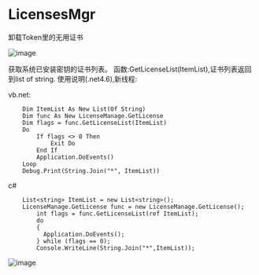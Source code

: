 # LicensesMgr

卸载Token里的无用证书

![image](https://github.com/laomms/LicensesMgr/blob/master/1.png)


获取系统已安装密钥的证书列表。
函数:GetLicenseList(ItemList),证书列表返回到list of string.
使用说明(.net4.6),新线程:


vb.net:


        Dim ItemList As New List(Of String)
        Dim func As New LicenseManage.GetLicense
        Dim flags = func.GetLicenseList(ItemList)
        Do
            If flags <> 0 Then
                Exit Do
            End If
            Application.DoEvents()
        Loop
        Debug.Print(String.Join("*", ItemList))

c#

        List<string> ItemList = new List<string>();
        LicenseManage.GetLicense func = new LicenseManage.GetLicense();
            int flags = func.GetLicenseList(ref ItemList);
            do
            {
              Application.DoEvents();
            } while (flags == 0);
            Console.WriteLine(String.Join("*",ItemList));

![image](https://github.com/laomms/LicensesMgr/blob/master/license.png)
